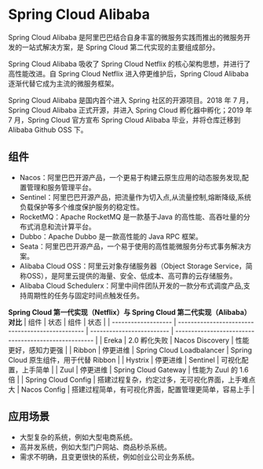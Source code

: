 # Spring Cloud Alibaba

Spring Cloud Alibaba 是阿里巴巴结合自身丰富的微服务实践而推出的微服务开发的一站式解决方案，是 Spring Cloud 第二代实现的主要组成部分。

Spring Cloud Alibaba 吸收了 Spring Cloud Netflix 的核心架构思想，并进行了高性能改进。自 Spring Cloud Netflix 进入停更维护后，Spring Cloud Alibaba 逐渐代替它成为主流的微服务框架。

Spring Cloud Alibaba 是国内首个进入 Spring 社区的开源项目。2018 年 7 月，Spring Cloud Alibaba 正式开源，并进入 Spring Cloud 孵化器中孵化；2019 年 7 月，Spring Cloud 官方宣布 Spring Cloud Alibaba 毕业，并将仓库迁移到 Alibaba Github OSS 下。

## 组件

- Nacos：阿里巴巴开源产品，一个更易于构建云原生应用的动态服务发现,配置管理和服务管理平台。
- Sentinel：阿里巴巴开源产品，把流量作为切入点,从流量控制,熔断降级,系统负载保护等多个维度保护服务的稳定性。
- RocketMQ：Apache RocketMQ 是一款基于Java 的高性能、高吞吐量的分布式消息和流计算平台。
- Dubbo：Apache Dubbo 是一款高性能的 Java RPC 框架。
- Seata：阿里巴巴开源产品，一个易于使用的高性能微服务分布式事务解决方案。
- Alibaba Cloud OSS：阿里云对象存储服务器（Object Storage Service，简称OSS），是阿里云提供的海量、安全、低成本、高可靠的云存储服务。
- Alibaba Cloud Schedulerx：阿里中间件团队开发的一款分布式调度产品,支持周期性的任务与固定时间点触发任务。


**Spring Cloud 第一代实现（Netflix）与 Spring Cloud 第二代实现（Alibaba）对比**
| 组件                | 状态                                             | 组件                      | 状态                                                 |
| ------------------- | ------------------------------------------------ | ------------------------- | ---------------------------------------------------- |
| Ereka               | 2.0 孵化失败                                     | Nacos Discovery           | 性能更好，感知力更强                                 |
| Ribbon              | 停更进维                                         | Spring Cloud Loadbalancer | Spring Cloud 原生组件，用于代替 Ribbon               |
| Hystrix             | 停更进维                                         | Sentinel                  | 可视化配置，上手简单                                 |
| Zuul                | 停更进维                                         | Spring Cloud Gateway      | 性能为 Zuul 的 1.6 倍                                |
| Spring Cloud Config | 搭建过程复杂，约定过多，无可视化界面，上手难点大 | Nacos Config              | 搭建过程简单，有可视化界面，配置管理更简单，容易上手 |

## 应用场景

- 大型复杂的系统，例如大型电商系统。
- 高并发系统，例如大型门户网站、商品秒杀系统。
- 需求不明确，且变更很快的系统，例如创业公司业务系统。
